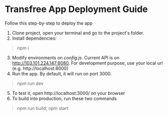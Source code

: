 # Transfree App Deployment Guide

Follow this step-by-step to deploy the app

 1. Clone project, open your terminal and go to the project's folder.
 2. Install dependencies: 
> npm i
3. Modify environments on *config.js*. Current API is on http://103.101.224.147:8080. For development purpose, use your local url (e.g. http://localhost:8000)
4. Run the app. By default, it will run on port 3000.
> npm run dev
5. To test it, open http://localhost:3000/ on your browser
6. To build into production, run these two commands
> npm run build;
> npm start

